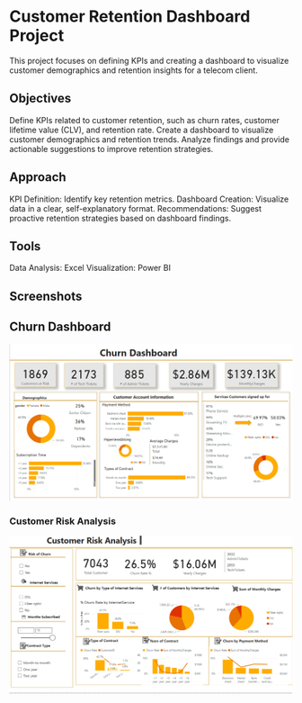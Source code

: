 # Customer Retention Dashboard Project
This project focuses on defining KPIs and creating a dashboard to visualize customer demographics and retention insights for a telecom client.

## Objectives
Define KPIs related to customer retention, such as churn rates, customer lifetime value (CLV), and retention rate.
Create a dashboard to visualize customer demographics and retention trends.
Analyze findings and provide actionable suggestions to improve retention strategies.

## Approach
KPI Definition: Identify key retention metrics.
Dashboard Creation: Visualize data in a clear, self-explanatory format.
Recommendations: Suggest proactive retention strategies based on dashboard findings.

## Tools
Data Analysis: Excel
Visualization: Power BI

## Screenshots

## **Churn Dashboard**
![Churn Dashboard](https://github.com/mahlakechris93/Customer-Retention-Dashboard/blob/main/Screenshot%202025-09-26%202.png)

### **Customer Risk Analysis**
![Customer Risk Analysis](https://github.com/mahlakechris93/Customer-Retention-Dashboard/blob/main/Screenshot%202025-09-26.png)
